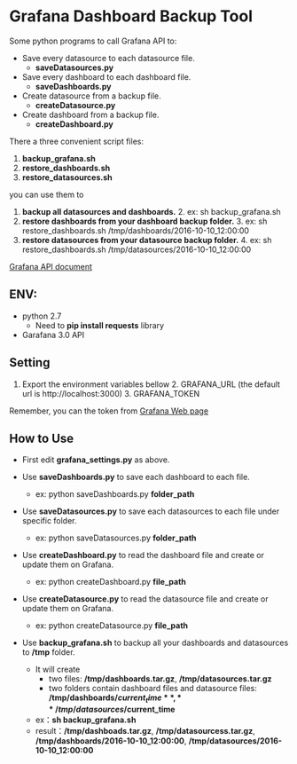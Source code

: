 # Grafana Dashboard Backup Tool

Some python programs to call Grafana API to:

* Save every datasource to each datasource file.
	* **saveDatasources.py**
* Save every dashboard to each dashboard file.
	* **saveDashboards.py**
* Create datasource from a backup file.
	* **createDatasource.py**
* Create dashboard from a backup file.
	* **createDashboard.py**

There a three convenient script files: 

1. **backup_grafana.sh**
2. **restore_dashboards.sh**
3. **restore_datasources.sh** 

you can use them to 

1. **backup all datasources and dashboards.**
	2. ex: sh backup_grafana.sh
2. **restore dashboards from your dashboard backup folder.**
	3. ex: sh restore_dashboards.sh /tmp/dashboards/2016-10-10_12:00:00
3. **restore datasources from your datasource backup folder.**
	4. ex: sh restore_dashboards.sh /tmp/datasources/2016-10-10_12:00:00

[Grafana API document](http://docs.grafana.org/http_api/overview/)

## ENV:
* python 2.7
	* Need to **pip install requests** library
* Garafana 3.0 API

## Setting

1. Export the environment variables bellow
	2. GRAFANA_URL (the default url is http://localhost:3000)
	3. GRAFANA_TOKEN 
        
Remember, you can the token from [Grafana Web page](http://docs.grafana.org/http_api/auth/)

## How to Use
* First edit **grafana_settings.py** as above.
* Use **saveDashboards.py** to save each dashboard to each file.
	* ex: python saveDashboards.py **folder_path**

* Use **saveDatasources.py** to save each datasources to each file under specific folder.
	*  ex: python saveDatasources.py **folder_path**

* Use **createDashboard.py** to read the dashboard  file and create or update them on Grafana.
 	*  ex: python createDashboard.py **file_path**

* Use **createDatasource.py** to read the datasource  file and create or update them on Grafana.
 	*  ex: python createDatasource.py **file_path**

 
* Use **backup_grafana.sh** to backup all your dashboards and datasources to **/tmp** folder.
	* It will create 
		* two files: **/tmp/dashboards.tar.gz**, **/tmp/datasources.tar.gz** 
		* two folders contain dashboard files and datasource files: **/tmp/dashboards/$current_time**, **/tmp/datasources/$current_time**
	* ex：**sh backup_grafana.sh**
	* result：**/tmp/dashboads.tar.gz**, **/tmp/datasourcess.tar.gz**, **/tmp/dashboards/2016-10-10_12:00:00**, **/tmp/datasources/2016-10-10_12:00:00**
